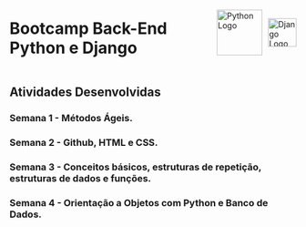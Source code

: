 <div style="display: flex; align-items: center;">
  <h1>Bootcamp Back-End Python e Django</h1>
  <img src="https://www.python.org/static/community_logos/python-logo.png" alt="Python Logo" width="80" height="80" style="margin-left: 10px;">
  <img src="https://www.djangoproject.com/m/img/logos/django-logo-negative.png" alt="Django Logo" width="50" height="50" style="margin-left: 10px;">
</div>


## Atividades Desenvolvidas

### Semana 1 - Métodos Ágeis.
### Semana 2 - Github, HTML e CSS.
### Semana 3 - Conceitos básicos, estruturas de repetição, estruturas de dados e funções.
### Semana 4 - Orientação a Objetos com Python e Banco de Dados.
